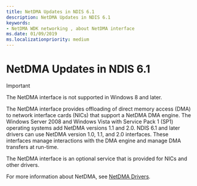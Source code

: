 ```yaml
---
title: NetDMA Updates in NDIS 6.1
description: NetDMA Updates in NDIS 6.1
keywords:
- NetDMA WDK networking , about NetDMA interface
ms.date: 01/09/2019
ms.localizationpriority: medium
---
```


# NetDMA Updates in NDIS 6.1

>[!IMPORTANT]
> The NetDMA interface is not supported in Windows 8 and later.

The NetDMA interface provides offloading of direct memory access (DMA) to network interface cards (NICs) that support a NetDMA DMA engine. The Windows Server 2008 and Windows Vista with Service Pack 1 (SP1) operating systems add NetDMA versions 1.1 and 2.0. NDIS 6.1 and later drivers can use NetDMA version 1.0, 1.1, and 2.0 interfaces. These interfaces manage interactions with the DMA engine and manage DMA transfers at run-time.

The NetDMA interface is an optional service that is provided for NICs and other drivers.

For more information about NetDMA, see [NetDMA Drivers](/previous-versions/windows/hardware/network/netdma-drivers).
